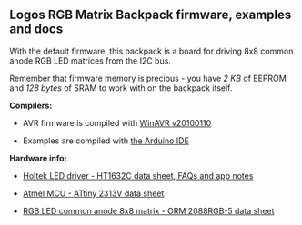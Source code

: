 Logos RGB Matrix Backpack firmware, examples and docs
---------------------------

With the default firmware, this backpack is a board for driving 8x8 common anode RGB LED matrices from the I2C bus.

Remember that firmware memory is precious - you have *2 KB* of EEPROM and *128 bytes* of SRAM to work with on the backpack itself.

**Compilers:**

* AVR firmware is compiled with [WinAVR v20100110](http://sourceforge.net/projects/winavr/)

* Examples are compiled with [the Arduino IDE](http://arduino.cc/en/main/software)

**Hardware info:**

* [Holtek LED driver - HT1632C data sheet, FAQs and app notes](http://www.holtek.com/english/docum/consumer/1632c.htm)
	
* [Atmel MCU - ATtiny 2313V data sheet](http://www.atmel.com/Images/doc2543.pdf)

* [RGB LED common anode 8x8 matrix - ORM 2088RGB-5 data sheet](http://selfbuilt.net/datasheets/2088RGB-5-datasheet.jpg)


